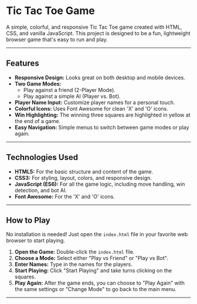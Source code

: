 # Tic Tac Toe Game

A simple, colorful, and responsive Tic Tac Toe game created with HTML, CSS, and vanilla JavaScript. This project is designed to be a fun, lightweight browser game that's easy to run and play.

---

## Features

-   **Responsive Design:** Looks great on both desktop and mobile devices.
-   **Two Game Modes:**
    -   Play against a friend (2-Player Mode).
    -   Play against a simple AI (Player vs. Bot).
-   **Player Name Input:** Customize player names for a personal touch.
-   **Colorful Icons:** Uses Font Awesome for clean 'X' and 'O' icons.
-   **Win Highlighting:** The winning three squares are highlighted in yellow at the end of a game.
-   **Easy Navigation:** Simple menus to switch between game modes or play again.

---

## Technologies Used

-   **HTML5:** For the basic structure and content of the game.
-   **CSS3:** For styling, layout, colors, and responsive design.
-   **JavaScript (ES6):** For all the game logic, including move handling, win detection, and bot AI.
-   **Font Awesome:** For the 'X' and 'O' icons.

---

## How to Play

No installation is needed! Just open the `index.html` file in your favorite web browser to start playing.

1.  **Open the Game:** Double-click the `index.html` file.
2.  **Choose a Mode:** Select either "Play vs Friend" or "Play vs Bot".
3.  **Enter Names:** Type in the names for the players.
4.  **Start Playing:** Click "Start Playing" and take turns clicking on the squares.
5.  **Play Again:** After the game ends, you can choose to "Play Again" with the same settings or "Change Mode" to go back to the main menu.

---
